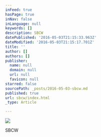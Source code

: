 ```yaml
---
inFeed: true
hasPage: true
inNav: false
inLanguage: null
keywords: []
description: SBCW
datePublished: '2016-05-03T21:15:33.963Z'
dateModified: '2016-05-03T21:15:17.701Z'
title: ''
author: []
authors: []
publisher:
  name: null
  domain: null
  url: null
  favicon: null
starred: false
sourcePath: _posts/2016-05-03-sbcw.md
published: true
url: sbcw/index.html
_type: Article

---
```

![](https://the-grid-user-content.s3-us-west-2.amazonaws.com/30873281-d115-4399-b8dd-d5ca813db525.jpg)

SBCW